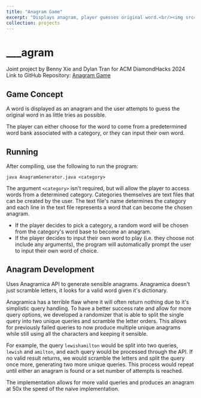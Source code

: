 ```yaml
---
title: "Anagram Game"
excerpt: "Displays anagram, player guesses original word.<br/><img src='/images/anagram.png' width="600" height="400">"
collection: projects
---
```


# ___agram
Joint project by Benny Xie and Dylan Tran for ACM DiamondHacks 2024 \
Link to GitHub Repository: [Anagram Game](https://github.com/dylantrann/anagram_game)

## Game Concept
A word is displayed as an anagram and the user attempts to guess the original word in as little tries as possible.

The player can either choose for the word to come from a predetermined word bank associated with a category, or they can input their own word.

## Running
After compiling, use the following to run the program:

```
java AnagramGenerator.java <category>
```

The argument `<category>` isn't required, but will allow the player to access words from a determined category. Categories themselves are text files that can be created by the user. The text file's name determines the category and each line in the text file represents a word that can become the chosen anagram.

* If the player decides to pick a category, a random word will be chosen from the category's word base to become an anagram.
* If the player decides to input their own word to play (i.e. they choose not include any arguments), the program will automatically prompt the user to input their own word of choice. 

## Anagram Development
Uses Anagramica API to generate sensible anagrams. Anagramica doesn't just scramble letters, it looks for a valid word given it's dictionary. 

Anagramica has a terrible flaw where it will often return nothing due to it's simplistic query handling. To have a better success rate and allow for more query options, we developed a randomizer that is able to split the single query into two unique queries and scramble the letter orders. This allows for previously failed queries to now produce multiple unique anagrams while still using all the characters and keeping it sensible.

For example, the query `lewishamilton` would be split into two queries, `lewish` and  `amilton`, and each query would be processed through the API. If no valid result returns, we would scramble the letters and split the query once more, generating two more unique queries. This process would repeat until either an anagram is found or a set number of attempts is reached.

The implementation allows for more valid queries and produces an anagram at 50x the speed of the naive implementation.